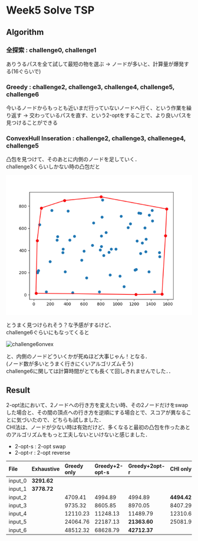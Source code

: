 # Week5 Solve TSP

## Algorithm
### 全探索 : challenge0, challenge1
ありうるパスを全て試して最短の物を選ぶ
-> ノードが多いと、計算量が爆発する(16ぐらいで)

### Greedy : challenge2, challenge3, challenge4, challenge5, challenge6
今いるノードからもっとも近いまだ行っていないノードへ行く、という作業を繰り返す
-> 交わっているパスを直す、という2-optをすることで、より良いパスを見つけることができる

### ConvexHull Inseration : challenge2, challenge3, challenege4, challenge5
凸包を見つけて、そのあとに内側のノードを足していく．\
challenge3くらいしかない時の凸包だと

![challenge3convex](./image/graham_scan3.png)

とうまく見つけられそう？な予感がするけど、\
challenge6ぐらいにもなってくると

![challenge6onvex](./image/graham_scan6.png)

と、内側のノードどういくかが死ぬほど大事じゃん！となる．\
(ノード数が多いとうまく行きにくいアルゴリズムそう) \
challenge6に関しては計算時間がとても長くて回しきれませんでした．．



## Result
2-opt法において、2ノードへの行き方を変えたい時、その2ノードだけをswapした場合と、その間の頂点への行き方を逆順にする場合とで、スコアが異なることに気づいたので、どちらも試しました． \
CHI法は、ノードが少ない時は有効だけど、多くなると最初の凸包を作ったあとのアルゴリズムをもっと工夫しないといけないと感じました．

* 2-opt-s : 2-opt swap 
* 2-opt-r : 2-opt reverse

|File|Exhaustive|Greedy only|Greedy+2-opt-s|Greedy+2opt-r|CHI only|CHI+2opt-s|CHI+2opt-r|
|:---|:---|:---|:---|:---|:---|:---|:---|
|input_0|**3291.62**| | | | | | |
|input_1|**3778.72**| | | | | | |
|input_2| |4709.41|4994.89|4994.89|**4494.42**|**4494.42**|**4494.42**|
|input_3| |9735.32|8605.85|8970.05|8407.29|**8293.03**|**8293.03**|
|input_4| |12110.23|11248.13|11489.79|12310.65|**11160.28**|11379.30|
|input_5| |24064.76|22187.13|**21363.60**|25081.90|22257.16|22264.10|
|input_6| |48512.32|68628.79|**42712.37**| | | |